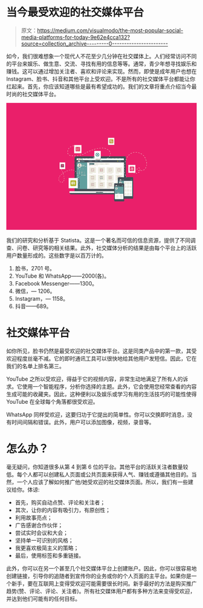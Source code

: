 # 当今最受欢迎的社交媒体平台

> 原文：<https://medium.com/visualmodo/the-most-popular-social-media-platforms-for-today-9e62e4cca132?source=collection_archive---------0----------------------->

如今，我们很难想象一个现代人不花至少几分钟在社交媒体上。人们经常访问不同的平台来娱乐、做生意、交流、寻找有用的信息等等。通常，青少年想寻找娱乐和赚钱。这可以通过增加关注者、喜欢和评论来实现。然而，即使是成年用户也想在 Instagram、脸书、抖音和其他平台上受欢迎。不是所有的社交媒体平台都能让你红起来。首先，你应该知道哪些是最有希望成功的。我们的文章将重点介绍当今最时尚的社交媒体平台。

![](img/56af1c422097e8b3863518d8ea4f06f6.png)

我们的研究和分析基于 Statista。这是一个著名而可信的信息资源，提供了不同调查、问卷、研究等的相关结果。此外，社交媒体分析的结果是由每个平台上的活跃用户数量形成的。这些数字是以百万计的。

1.  脸书，2701 号。
2.  YouTube 和 WhatsApp——2000(各)。
3.  Facebook Messenger——1300。
4.  微信，— 1206。
5.  Instagram，— 1158。
6.  抖音——689。

# 社交媒体平台

如你所见，脸书仍然是最受欢迎的社交媒体平台。这是同类产品中的第一款，其受欢迎程度丝毫不减。它的即时通讯工具可以很快地给其他用户发短信。因此，它在我们的名单上排名第三。

YouTube 之所以受欢迎，得益于它的视频内容，非常生动地满足了所有人的诉求。它使用一个智能程序，分析你选择的主题。此外，它会使用您经常查看的内容生成可能的收藏夹。因此，这种便利以及娱乐或学习有用的生活技巧的可能性使得 YouTube 在全球每个角落都很受欢迎。

WhatsApp 同样受欢迎，这要归功于它提出的简单性。你可以交换即时消息，没有时间间隔和错误。此外，用户可以添加图像，视频，录音等。

# 怎么办？

毫无疑问，你知道很多从第 4 到第 6 位的平台。其他平台的活跃关注者数量较低。每个人都可以创建私人页面或公共页面来获得人气、赚钱或遵循其他目的。当然，一个人应该了解如何推广他/她受欢迎的社交媒体页面。所以，我们有一些建议给你。体谅:

*   首先，购买自动点赞、评论和关注者；
*   其次，让你的内容有吸引力，有原创性；
*   利用故事亮点；
*   广告感谢合作伙伴；
*   尝试实时会议和大会；
*   坚持单一可识别的风格；
*   我更喜欢极简主义的策略；
*   最后，使用标签和多重链接。

此外，你可以在另一个甚至几个社交媒体平台上创建账户。因此，你可以很容易地创建链接，引导你的追随者到宣传你的业务或你的个人页面的主平台。如果你是一个新手，要在互联网上变得受欢迎可能需要很长时间。新手最好的方法是购买推广趋势(赞、评论、评论、关注者)。所有社交媒体用户都有多种方法来变得受欢迎，并达到他们可能有的任何目标。